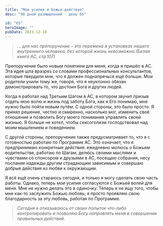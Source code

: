 ```yaml
---
title: "Мои усилия и Божьи действия"
desc: "90 дней размышлений - день 65"

id: "65"
heroImage: ""
pubDate: 2023-12-10
---
```

> _… для нас препоручение – это перемена в установках нашего внутреннего
> человека, без которой жизнь невозможна.(Белая книга АС, стр.107)_

Препоручение было новым понятием для меня, когда я пришёл в АС. Эта идея шла
вразрез со словами профессиональных консультантов, которые твердили мне, что я
должен поднапрячься ещё больше. Мои родители учили тому же, говоря, что я
неуклонно обязан демонстрировать то, что достоин Бога и других людей.

Когда я работал над Третьим Шагом в АС, в котором звучит призыв отдать мою
волю и жизнь под заботу Бога, как я Его понимаю, мне нужно было пойти новым
путём. С одной стороны, это было просто. Я принял решение, честно и смиренно,
насколько мог, изменить своё отношение и позволить Богу моего понимания
управлять своей жизнью. Я больше не хотел, чтобы сексоголизм господствовал над
моим мышлением и поведением.

С другой стороны, препоручение также предусматривает то, что я с готовностью
работаю по Программе АС. Это означает, что я предпринимаю конкретные действия:
ежедневно молюсь о Божьем водительстве, работаю по Шагам, делюсь своими
мыслями и чувствами со спонсором и друзьями в АС, посещаю собрания, несу
послание надежды другим страдающим зависимым и совершаю добрые действия из
любви к окружающим.

Я всё ещё очень стараюсь сегодня, и только я могу сделать свою часть работы.
Однако, теперь мои усилия согласуются с Божьей волей для меня. Мне не нужно
делать это в одиночку. Теперь я не ищу того, чтобы мне как-то заслужить Божью
любовь; я просто проявляю свою благодарность за эту любовь, работая по
Программе.

> _Сегодня я отказываюсь от своих попыток что-либо контролировать и позволяю
> Богу направлять меня в совершении правильных действий._

